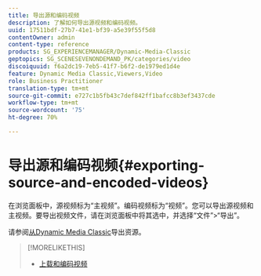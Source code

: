 ```yaml
---
title: 导出源和编码视频
description: 了解如何导出源视频和编码视频。
uuid: 17511bdf-27b7-41e1-bf39-a5e39f55f5d8
contentOwner: admin
content-type: reference
products: SG_EXPERIENCEMANAGER/Dynamic-Media-Classic
geptopics: SG_SCENESEVENONDEMAND_PK/categories/video
discoiquuid: f6a2dc19-7eb5-41f7-b6f2-de1979ed1d4e
feature: Dynamic Media Classic,Viewers,Video
role: Business Practitioner
translation-type: tm+mt
source-git-commit: e727c1b5fb43c7def842ff1bafcc8b3ef3437cde
workflow-type: tm+mt
source-wordcount: '75'
ht-degree: 70%

---
```



# 导出源和编码视频{#exporting-source-and-encoded-videos}

在浏览面板中，源视频标为“主视频”。编码视频标为“视频”。您可以导出源视频和主视频。要导出视频文件，请在浏览面板中将其选中，并选择“文件”>“导出”。

请参阅[从Dynamic Media Classic](exporting-assets-from-dmc.md#exporting-assets-from-dmc)导出资源。

>[!MORELIKETHIS]
>
>* [上载和编码视频](uploading-encoding-videos.md#uploading_and_encoding_videos)

